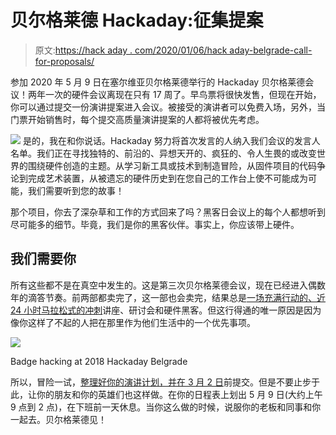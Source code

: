 # 贝尔格莱德 Hackaday:征集提案

> 原文:[https://hack aday . com/2020/01/06/hack aday-belgrade-call-for-proposals/](https://hackaday.com/2020/01/06/hackaday-belgrade-call-for-proposals/)

参加 2020 年 5 月 9 日在塞尔维亚贝尔格莱德举行的 Hackaday 贝尔格莱德会议！两年一次的硬件会议离现在只有 17 周了。早鸟票将很快发售，但现在开始，你可以通过提交一份演讲提案进入会议。被接受的演讲者可以免费入场，另外，当门票开始销售时，每个提交高质量演讲提案的人都将被优先考虑。

[![](../Images/bf452d4ae70bc14cccda8360fdaca3f2.png)](https://hackaday.com/wp-content/uploads/2020/01/HackadayBelgrade2020AnnouncementPoster-01.png) 是的，我在和你说话。Hackaday 努力将首次发言的人纳入我们会议的发言人名单。我们正在寻找独特的、前沿的、异想天开的、疯狂的、令人生畏的或改变世界的围绕硬件创造的主题。从学习新工具或技术到制造冒险，从固件项目的代码争论到完成艺术装置，从被遗忘的硬件历史到在您自己的工作台上使不可能成为可能，我们需要听到您的故事！

那个项目，你去了深杂草和工作的方式回来了吗？黑客日会议上的每个人都想听到尽可能多的细节。毕竟，我们是你的黑客伙伴。事实上，你应该带上硬件。

## 我们需要你

所有这些都不是在真空中发生的。这是第三次贝尔格莱德会议，现在已经进入偶数年的滴答节奏。前两部都卖完了，这一部也会卖完，结果总是[一场充满行动的、近 24 小时马拉松式的冲刺](https://hackaday.com/2018/06/01/a-wild-hackaday-belgrade-confirms-status-as-one-of-worlds-greatest-hardware-cons/)讲座、研讨会和硬件黑客。但这行得通的唯一原因是因为像你这样了不起的人把在那里作为他们生活中的一个优先事项。

[![](../Images/9031cebcb176a5224beff4df3b4cef05.png)](https://hackaday.com/wp-content/uploads/2018/05/badge-hacking-at-hackaday-belgrade.jpg)

Badge hacking at 2018 Hackaday Belgrade

所以，冒险一试，[整理好你的演讲计划，并在 3 月 2 日](https://form.jotform.com/93375488418168)前提交。但是不要止步于此，让你的朋友和你的英雄们也这样做。在你的日程表上划出 5 月 9 日(大约上午 9 点到 2 点)，在下班前一天休息。当你这么做的时候，说服你的老板和同事和你一起去。贝尔格莱德见！